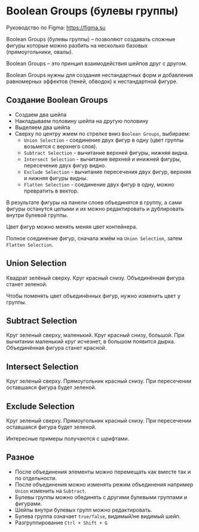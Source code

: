 # Boolean Groups (булевы группы)
Руководство по Figma: https://figma.su

Boolean Groups (булевы группы) &ndash; позволяют создавать сложные фигуры которые можно разбить на несколько базовых (прямоугольники, овалы).

Boolean Groups &ndash; это принцип взаимодействия шейпов друг с другом.

Boolean Groups нужны для создания нестандартных форм и добавления равномерных эффектов (теней, обводок) к нестандартной фигуре.

## Создание Boolean Groups
* Создаем два шейпа
* Накладываем половину шейпа на другую половину
* Выделяем два шейпа
* Сверху по центру жмем по стрелке вниз `Boolean Groups`, выбираем:
    * `Union Selection` - соединение двух фигур в одну (цвет группы возьмется с верхнего слоя).
    * `Subtract Selection` - вычитание верхней фигуры, нижняя видна.
    * `Intersect Selection` - вычитание верхней и инижней фигуры, пересечение двух фигур видно.
    * `Exclude Selection` - вычитание пересечения двух фигур, верхняя и нижняя фигуры видны.
    * `Flatten Selection` - соединение двух фигур в одну, можно превратить в вектор.

В результате фигуры на панели слоев объединятся в группу, а сами фигуры останутся целыми и их можно редактировать и дублировать внутри булевой группы.

Цвет фигур можно менять меняя цвет контейнера.

Полное соединение фигур, сначала жмём на `Union Selection`, затем `Flatten Selection`.

## Union Selection
Квадрат зелёный сверху. Круг красный снизу.
Объединённая фигура станет зеленой.

Чтобы поменять цвет объединённых фигур, нужно изменить цвет у группы.

## Subtract Selection
Круг зеленый сверху, маленький. Круг красный снизу, большой. При вычитании маленький круг исчезнет, в большом появится дырка. Объединённая фигура станет красной.

## Intersect Selection
Круг зеленый сверху. Прямоугольник красный снизу. При пересечении оставшаяся фигура будет зеленой.

## Exclude Selection
Круг зеленый сверху. Прямоугольник красный снизу. При пересечении оставшаяся фигура будет зеленой.

Интересные примеры получаются с шрифтами.

## Разное
- После объединения элементы можно перемещать как вместе так и по отдельности.
- После объединения можно изменять режим объединения например `Union` изменить на `Subtract`.
- Булевы группы можно обединять с другими булевыми группами и фигурами.
- Шейпы внутри булевых групп можно редактировать.
- Булева группа означает `true/false`, видимый/не видимый шейп.
- Разгруппирование `Ctrl + Shift + G`